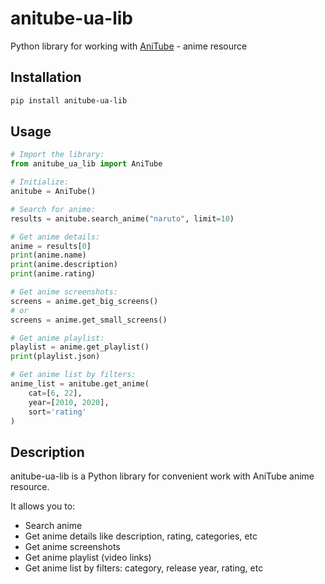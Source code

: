 # anitube-ua-lib

Python library for working with [AniTube](https://anitube.in.ua/) - anime resource 

## Installation

```bash
pip install anitube-ua-lib
```

## Usage
```python
# Import the library:
from anitube_ua_lib import AniTube

# Initialize:
anitube = AniTube()

# Search for anime:
results = anitube.search_anime("naruto", limit=10)

# Get anime details:
anime = results[0]
print(anime.name)
print(anime.description) 
print(anime.rating)

# Get anime screenshots:
screens = anime.get_big_screens() 
# or
screens = anime.get_small_screens()

# Get anime playlist:
playlist = anime.get_playlist()
print(playlist.json)

# Get anime list by filters:
anime_list = anitube.get_anime(
    cat=[6, 22],
    year=[2010, 2020], 
    sort='rating'
)
```

## Description
anitube-ua-lib is a Python library for convenient work with AniTube anime resource.

It allows you to:
- Search anime
- Get anime details like description, rating, categories, etc
- Get anime screenshots
- Get anime playlist (video links)
- Get anime list by filters: category, release year, rating, etc